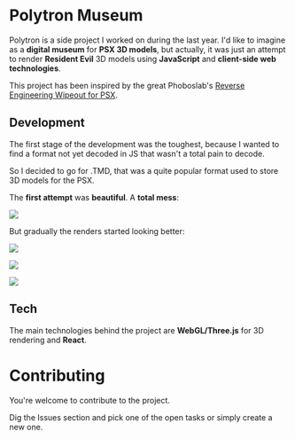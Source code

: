 
# Polytron Museum

Polytron is a side project I worked on during the last year. 
I'd like to imagine as  a **digital museum** for **PSX 3D models**, but actually, it was just an attempt to render **Resident Evil** 3D models using **JavaScript** and **client-side web technologies**.

This project has been inspired by the great Phoboslab's [Reverse Engineering Wipeout for PSX](http://phoboslab.org/log/2015/04/reverse-engineering-wipeout-psx).


## Development

The first stage of the development was the toughest, because I wanted to find a format not yet decoded in JS that wasn't a total pain to decode.

So I decided to go for .TMD, that was a quite popular format used to store 3D models for the PSX.

The **first attempt** was **beautiful**.
A **total mess**:

![](http://dannycalleri.github.io/polytron/readme/1.png)

But gradually the renders started looking better:

![](http://dannycalleri.github.io/polytron/readme/2.png)

![](http://dannycalleri.github.io/polytron/readme/4.png)

![](http://dannycalleri.github.io/polytron/readme/5.png)


## Tech

The main technologies behind the project are **WebGL/Three.js** for 3D rendering and **React**.


# Contributing

You're welcome to contribute to the project.

Dig the Issues section and pick one of the open tasks or simply create a new one. 
